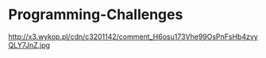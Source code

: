 # Programming-Challenges
http://x3.wykop.pl/cdn/c3201142/comment_H6osu173Vhe99OsPnFsHb4zvyQLY7JnZ.jpg
